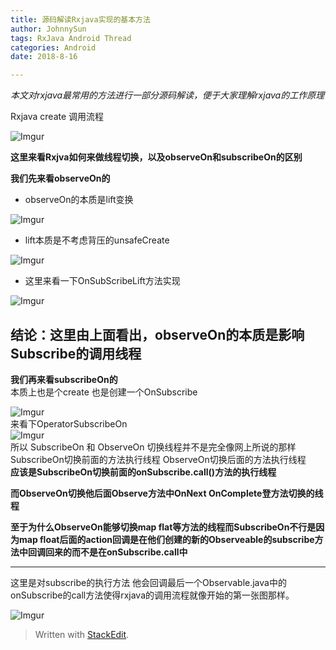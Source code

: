 ```yaml
---
title: 源码解读Rxjava实现的基本方法
author: JohnnySun
tags: RxJava Android Thread
categories: Android
date: 2018-8-16

---
```


<p><em>本文对rxjava最常用的方法进行一部分源码解读，便于大家理解rxjava的工作原理</em></p>
<!-- more -->
<p>Rxjava create 调用流程</p>
<p><img src="https://i.imgur.com/6kp4Rzt.png" alt="Imgur"></p>
<p><strong>这里来看Rxjva如何来做线程切换，以及observeOn和subscribeOn的区别</strong></p>
<p><strong>我们先来看observeOn的</strong></p>
<ul>
<li>observeOn的本质是lift变换</li>
</ul>
<p><img src="https://i.imgur.com/y12GvOc.png" alt="Imgur"></p>
<ul>
<li>lift本质是不考虑背压的unsafeCreate</li>
</ul>
<p><img src="https://i.imgur.com/doYmNsw.png" alt="Imgur"></p>
<ul>
<li>这里来看一下OnSubScribeLift方法实现</li>
</ul>
<p><img src="https://i.imgur.com/jLmf8mS.png" alt="Imgur"></p>
<h2 id="结论：这里由上面看出，observeon的本质是影响subscribe的调用线程"><strong>结论：这里由上面看出，observeOn的本质是影响Subscribe的调用线程</strong></h2>
<p><strong>我们再来看subscribeOn的</strong><br>
本质上也是个create 也是创建一个OnSubscribe</p>
<p><img src="https://i.imgur.com/zHQ7rNy.png" alt="Imgur"><br>
来看下OperatorSubscribeOn<br>
<img src="https://i.imgur.com/oEtuyqe.png" alt="Imgur"><br>
所以 SubscribeOn 和 ObserveOn 切换线程并不是完全像网上所说的那样 SubscribeOn切换前面的方法执行线程 ObserveOn切换后面的方法执行线程<br>
<strong>应该是SubscribeOn切换前面的onSubscribe.call()方法的执行线程</strong></p>
<p><strong>而ObserveOn切换他后面Observe方法中OnNext OnComplete登方法切换的线程</strong></p>
<p><strong>至于为什么ObserveOn能够切换map flat等方法的线程而SubscribeOn不行是因为map float后面的action回调是在他们创建的新的Observeable的subscribe方法中回调回来的而不是在onSubscribe.call中</strong></p>
<hr>
<p>这里是对subscribe的执行方法 他会回调最后一个Observable.java中的onSubscribe的call方法使得rxjava的调用流程就像开始的第一张图那样。</p>
<p><img src="https://i.imgur.com/aLdfvaV.png" alt="Imgur"></p>
<blockquote>
<p>Written with <a href="https://stackedit.io/">StackEdit</a>.</p>
</blockquote>

